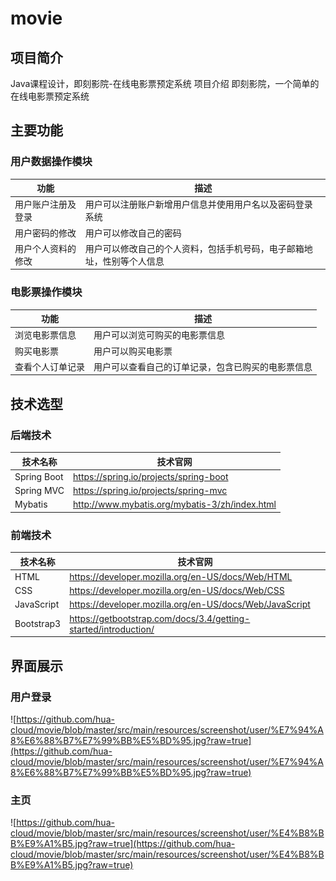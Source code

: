 # movie

## 项目简介

Java课程设计，即刻影院-在线电影票预定系统 项目介绍 即刻影院，一个简单的在线电影票预定系统

## 主要功能

### 用户数据操作模块

| 功能        | 描述                                  |
|-----------|-------------------------------------|
| 用户账户注册及登录 | 用户可以注册账户新增用户信息并使用用户名以及密码登录系统        |
| 用户密码的修改   | 用户可以修改自己的密码                         |
| 用户个人资料的修改 | 用户可以修改自己的个人资料，包括手机号码，电子邮箱地址，性别等个人信息 |

### 电影票操作模块

| 功能       | 描述                        |
|----------|---------------------------|
| 浏览电影票信息  | 用户可以浏览可购买的电影票信息           |
| 购买电影票    | 用户可以购买电影票                 |
| 查看个人订单记录 | 用户可以查看自己的订单记录，包含已购买的电影票信息 |

## 技术选型

### 后端技术

| 技术名称        | 技术官网                                           |
|-------------|------------------------------------------------|
| Spring Boot | https://spring.io/projects/spring-boot         |
| Spring MVC  | https://spring.io/projects/spring-mvc          |
| Mybatis     | http://www.mybatis.org/mybatis-3/zh/index.html |

### 前端技术

| 技术名称       | 技术官网                                                            |
|------------|-----------------------------------------------------------------|
| HTML       | https://developer.mozilla.org/en-US/docs/Web/HTML               |
| CSS        | https://developer.mozilla.org/en-US/docs/Web/CSS                |
| JavaScript | https://developer.mozilla.org/en-US/docs/Web/JavaScript         |
| Bootstrap3 | https://getbootstrap.com/docs/3.4/getting-started/introduction/ |

## 界面展示

### 用户登录

![https://github.com/hua-cloud/movie/blob/master/src/main/resources/screenshot/user/%E7%94%A8%E6%88%B7%E7%99%BB%E5%BD%95.jpg?raw=true](https://github.com/hua-cloud/movie/blob/master/src/main/resources/screenshot/user/%E7%94%A8%E6%88%B7%E7%99%BB%E5%BD%95.jpg?raw=true)

### 主页

![https://github.com/hua-cloud/movie/blob/master/src/main/resources/screenshot/user/%E4%B8%BB%E9%A1%B5.jpg?raw=true](https://github.com/hua-cloud/movie/blob/master/src/main/resources/screenshot/user/%E4%B8%BB%E9%A1%B5.jpg?raw=true)